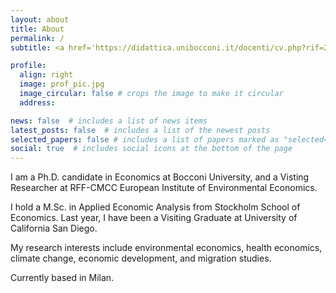 ```yaml
---
layout: about
title: About
permalink: /
subtitle: <a href='https://didattica.unibocconi.it/docenti/cv.php?rif=236473'>Bocconi University - Department of Economics</a>.

profile:
  align: right
  image: prof_pic.jpg
  image_circular: false # crops the image to make it circular
  address:

news: false  # includes a list of news items
latest_posts: false  # includes a list of the newest posts
selected_papers: false # includes a list of papers marked as "selected={true}"
social: true  # includes social icons at the bottom of the page
---
```


I am a Ph.D. candidate in Economics at Bocconi University, and a Visting Researcher at RFF-CMCC European Institute of Environmental Economics.

I hold a M.Sc. in Applied Economic Analysis from Stockholm School of Economics. Last year, I have been a Visiting Graduate at University of California San Diego.

My research interests include environmental economics, health economics, climate change, economic development, and migration studies.



Currently based in Milan.

